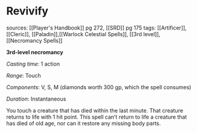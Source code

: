 # Revivify
sources: [[Player's Handbook]] pg 272, [[SRD]] pg 175
tags: [[Artificer]], [[Cleric]], [[Paladin]],[[Warlock Celestial Spells]],  [[3rd level]], [[Necromancy Spells]]

**3rd-level necromancy**

*Casting time*: 1 action

*Range*: Touch

*Components*: V, S, M (diamonds worth 300 gp, which the spell consumes)

*Duration*: Instantaneous

You touch a creature that has died within the last minute. That creature returns to life with 1 hit point. This spell can’t return to life a creature that has died of old age, nor can it restore any missing body parts.
